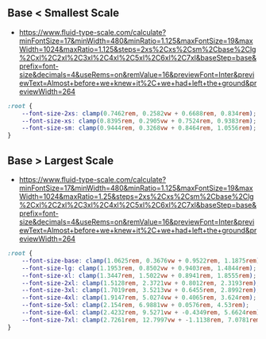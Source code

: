 

## Base < Smallest Scale

- https://www.fluid-type-scale.com/calculate?minFontSize=17&minWidth=480&minRatio=1.125&maxFontSize=19&maxWidth=1024&maxRatio=1.125&steps=2xs%2Cxs%2Csm%2Cbase%2Clg%2Cxl%2C2xl%2C3xl%2C4xl%2C5xl%2C6xl%2C7xl&baseStep=base&prefix=font-size&decimals=4&useRems=on&remValue=16&previewFont=Inter&previewText=Almost+before+we+knew+it%2C+we+had+left+the+ground&previewWidth=264

```scss
:root {
	--font-size-2xs: clamp(0.7462rem, 0.2582vw + 0.6688rem, 0.834rem);
	--font-size-xs: clamp(0.8395rem, 0.2905vw + 0.7524rem, 0.9383rem);
	--font-size-sm: clamp(0.9444rem, 0.3268vw + 0.8464rem, 1.0556rem);
}
```

## Base > Largest Scale

- https://www.fluid-type-scale.com/calculate?minFontSize=17&minWidth=480&minRatio=1.125&maxFontSize=19&maxWidth=1024&maxRatio=1.25&steps=2xs%2Cxs%2Csm%2Cbase%2Clg%2Cxl%2C2xl%2C3xl%2C4xl%2C5xl%2C6xl%2C7xl&baseStep=base&prefix=font-size&decimals=4&useRems=on&remValue=16&previewFont=Inter&previewText=Almost+before+we+knew+it%2C+we+had+left+the+ground&previewWidth=264

```scss
:root {
	--font-size-base: clamp(1.0625rem, 0.3676vw + 0.9522rem, 1.1875rem);
	--font-size-lg: clamp(1.1953rem, 0.8502vw + 0.9403rem, 1.4844rem);
	--font-size-xl: clamp(1.3447rem, 1.5022vw + 0.8941rem, 1.8555rem);
	--font-size-2xl: clamp(1.5128rem, 2.3721vw + 0.8012rem, 2.3193rem);
	--font-size-3xl: clamp(1.7019rem, 3.5213vw + 0.6455rem, 2.8992rem);
	--font-size-4xl: clamp(1.9147rem, 5.0274vw + 0.4065rem, 3.624rem);
	--font-size-5xl: clamp(2.154rem, 6.9881vw + 0.0576rem, 4.53rem);
	--font-size-6xl: clamp(2.4232rem, 9.5271vw + -0.4349rem, 5.6624rem);
	--font-size-7xl: clamp(2.7261rem, 12.7997vw + -1.1138rem, 7.0781rem);
}
```
